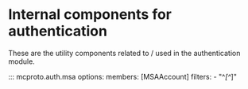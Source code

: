 # Internal components for authentication

These are the utility components related to / used in the authentication module.

::: mcproto.auth.msa
    options:
        members: [MSAAccount]
        filters:
            - "^_[^_]"

